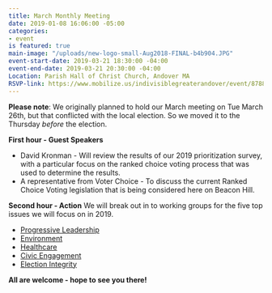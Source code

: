 ```yaml
---
title: March Monthly Meeting
date: 2019-01-08 16:06:00 -05:00
categories:
- event
is featured: true
main-image: "/uploads/new-logo-small-Aug2018-FINAL-b4b904.JPG"
event-start-date: 2019-03-21 18:30:00 -04:00
event-end-date: 2019-03-21 20:30:00 -04:00
Location: Parish Hall of Christ Church, Andover MA
RSVP-link: https://www.mobilize.us/indivisiblegreaterandover/event/87883/
---
```


**Please note**: We originally planned to hold our March meeting on Tue March 26th, but that conflicted with the local election. So we moved it to the Thursday *before* the election. 

**First hour - Guest Speakers** <BR>
* David Kronman - Will review the results of our 2019 prioritization survey, with a particular focus on the ranked choice voting process that was used to determine the results.
* A representative from Voter Choice - To discuss the current Ranked Choice Voting legislation that is being considered here on Beacon Hill. 

**Second hour - Action**
We will break out in to working groups for the five top issues we will focus on in 2019. 
* [Progressive Leadership](https://bit.ly/2tXd1Qt)
* [Environment](https://bit.ly/2F0gnZg)
* [Healthcare](https://bit.ly/2TF0zD9)
* [Civic Engagement](https://bit.ly/2NTrKVA)
* [Election Integrity](https://bit.ly/2F29RBa)

**All are welcome - hope to see you there!**